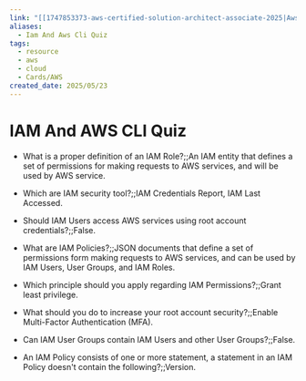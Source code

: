 ```yaml
---
link: "[[1747853373-aws-certified-solution-architect-associate-2025|Aws Certified Solution Architect Associate 2025]]"
aliases:
  - Iam And Aws Cli Quiz
tags:
  - resource
  - aws
  - cloud
  - Cards/AWS
created_date: 2025/05/23
---
```

# IAM And AWS CLI Quiz
- What is a proper definition of an IAM Role?;;An IAM entity that defines a set of permissions for making requests to AWS services, and will be used by AWS service.
<!--SR:!2025-07-05,10,250-->

- Which are IAM security tool?;;IAM Credentials Report, IAM Last Accessed.
<!--SR:!2025-06-28,3,230-->

- Should IAM Users access AWS services using root account credentials?;;False.
<!--SR:!2025-08-18,59,310-->

- What are IAM Policies?;;JSON documents that define a set of permissions form making requests to AWS services, and can be used by IAM Users, User Groups, and IAM Roles.
<!--SR:!2025-06-26,6,250-->

- Which principle should you apply regarding IAM Permissions?;;Grant least privilege.
<!--SR:!2025-08-23,64,310-->

- What should you do to increase your root account security?;;Enable Multi-Factor Authentication (MFA).
<!--SR:!2025-08-19,60,310-->

- Can IAM User Groups contain IAM Users and other User Groups?;;False.
<!--SR:!2025-06-27,7,270-->

- An IAM Policy consists of one or more  statement, a statement in an IAM Policy doesn't contain the following?;;Version.
<!--SR:!2025-07-16,26,290-->
